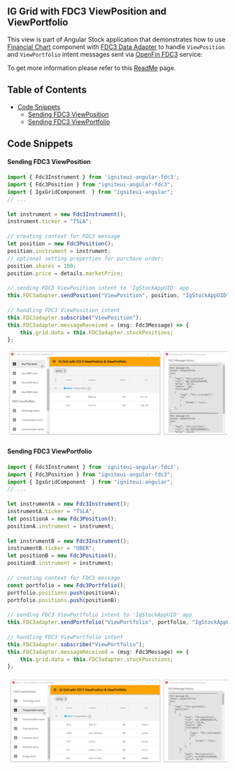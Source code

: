 ## IG Grid with FDC3 ViewPosition and ViewPortfolio

This view is part of Angular Stock application that demonstrates how to use [Financial Chart](https://infragistics.com/angularsite/components/financial-chart.html) component with [FDC3 Data Adapter](https://www.npmjs.com/package/igniteui-angular-fdc3) to handle `ViewPosition` and `ViewPortfolio` intent messages sent via [OpenFin FDC3](https://developers.openfin.co/docs/fdc3) service:

To get more information please refer to this [ReadMe](../../../README.md) page.


## Table of Contents

- [Code Snippets](#Code-Snippets)
    - [Sending FDC3 ViewPosition](#Sending-FDC3-ViewPosition)
    - [Sending FDC3 ViewPortfolio](#Sending-FDC3-ViewPortfolio)

## Code Snippets

#### Sending FDC3 ViewPosition

```ts
import { Fdc3Instrument } from 'igniteui-angular-fdc3';
import { Fdc3Position } from "igniteui-angular-fdc3";
import { IgxGridComponent  } from "igniteui-angular";
// ...

let instrument = new Fdc3Instrument();
instrument.ticker = "TSLA";

// creating context for FDC3 message
let position = new Fdc3Position();
position.instrument = instrument;
// optional setting properties for purchase order:
position.shares = 100;
position.price = details.marketPrice;

// sending FDC3 ViewPosition intent to 'IgStockAppUID' app
this.FDC3adapter.sendPosition("ViewPosition", position, "IgStockAppUID");

// handling FDC3 ViewPosition intent
this.FDC3adapter.subscribe("ViewPosition");
this.FDC3adapter.messageReceived = (msg: Fdc3Message) => {
    this.grid.data = this.FDC3adapter.stockPositions;
};
```

<img src="../../../assets/images/previews/app_view_position.PNG" width="700" />

#### Sending FDC3 ViewPortfolio

```ts
import { Fdc3Instrument } from 'igniteui-angular-fdc3';
import { Fdc3Position } from "igniteui-angular-fdc3";
import { IgxGridComponent  } from "igniteui-angular";
// ...

let instrumentA = new Fdc3Instrument();
instrumentA.ticker = "TSLA";
let positionA = new Fdc3Position();
positionA.instrument = instrument;

let instrumentB = new Fdc3Instrument();
instrumentB.ticker = "UBER";
let positionB = new Fdc3Position();
positionB.instrument = instrument;

// creating context for FDC3 message
const portfolio = new Fdc3Portfolio();
portfolio.positions.push(positionA);
portfolio.positions.push(positionB);

// sending FDC3 ViewPortfolio intent to 'IgStockAppUID' app
this.FDC3adapter.sendPortfolio("ViewPortfolio", portfolio, "IgStockAppUID");

// handling FDC3 ViewPortfolio intent
this.FDC3adapter.subscribe("ViewPortfolio");
this.FDC3adapter.messageReceived = (msg: Fdc3Message) => {
    this.grid.data = this.FDC3adapter.stockPositions;
};
```

<img src="../../../assets/images/previews/app_view_portfolio.PNG" width="700" />

